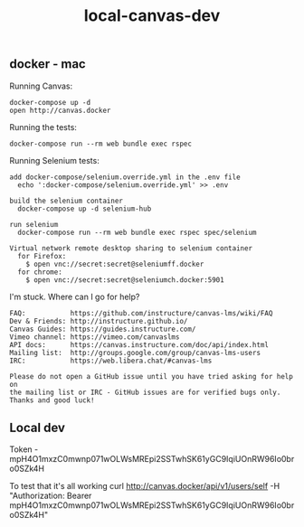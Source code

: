 ﻿---
backlinks:
- title: Canvas Development
  url: /memex/sense/Design/canvas/canvas-development.html
title: local-canvas-dev
---
## docker - mac 

 Running Canvas:

    docker-compose up -d
    open http://canvas.docker

  Running the tests:

    docker-compose run --rm web bundle exec rspec

   Running Selenium tests:

    add docker-compose/selenium.override.yml in the .env file
      echo ':docker-compose/selenium.override.yml' >> .env

    build the selenium container
      docker-compose up -d selenium-hub

    run selenium
      docker-compose run --rm web bundle exec rspec spec/selenium

    Virtual network remote desktop sharing to selenium container
      for Firefox:
        $ open vnc://secret:secret@seleniumff.docker
      for chrome:
        $ open vnc://secret:secret@seleniumch.docker:5901

  I'm stuck. Where can I go for help?

    FAQ:           https://github.com/instructure/canvas-lms/wiki/FAQ
    Dev & Friends: http://instructure.github.io/
    Canvas Guides: https://guides.instructure.com/
    Vimeo channel: https://vimeo.com/canvaslms
    API docs:      https://canvas.instructure.com/doc/api/index.html
    Mailing list:  http://groups.google.com/group/canvas-lms-users
    IRC:           https://web.libera.chat/#canvas-lms

    Please do not open a GitHub issue until you have tried asking for help on
    the mailing list or IRC - GitHub issues are for verified bugs only.
    Thanks and good luck!
  
## Local dev 

Token - mpH4O1mxzC0mwnp071wOLWsMREpi2SSTwhSK61yGC9IqiUOnRW96Io0bro0SZk4H

To test that it's all working 
curl http://canvas.docker/api/v1/users/self -H "Authorization: Bearer mpH4O1mxzC0mwnp071wOLWsMREpi2SSTwhSK61yGC9IqiUOnRW96Io0bro0SZk4H"